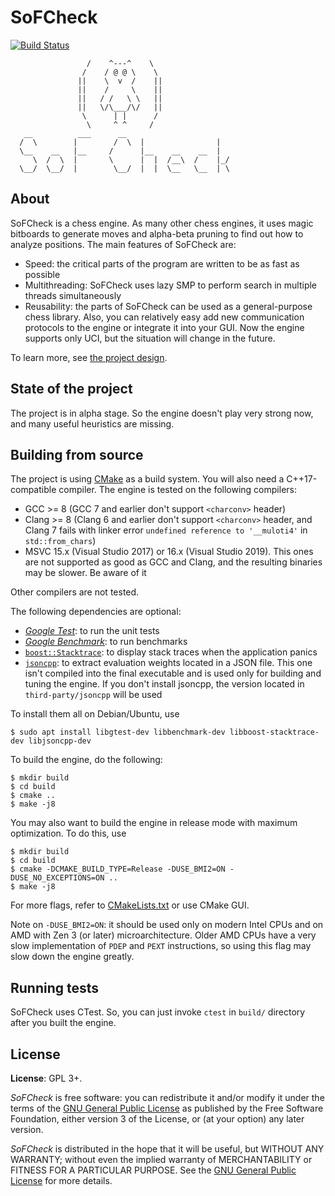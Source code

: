 # SoFCheck

[![Build Status][build-badge]][build-link]

[build-badge]: https://github.com/alex65536/sofcheck/actions/workflows/build.yml/badge.svg?branch=master
[build-link]: https://github.com/alex65536/sofcheck/actions/workflows/build.yml

~~~~~
                 /    ^---^    \
                /    / @ @ \    \
               ||    \  v  /    ||
               ||    /     \    ||
               ||   / /   \ \   ||
               ||   \/\___/\/   ||
                \      | |      /
                 \     ^ ^     /
   __          ___      __
  /  \        |        /  \  |                |
  \__    __   |__     /      |__    __    __  |
     \  /  \  |       \      |  |  /__\  /    |_/
  \__/  \__/  |        \__/  |  |  \__   \__  | \
~~~~~

## About

SoFCheck is a chess engine. As many other chess engines, it uses magic bitboards to generate moves
and alpha-beta pruning to find out how to analyze positions. The main features of SoFCheck are:

- Speed: the critical parts of the program are written to be as fast as possible
- Multithreading: SoFCheck uses lazy SMP to perform search in multiple threads simultaneously
- Reusability: the parts of SoFCheck can be used as a general-purpose chess library. Also, you can
  relatively easy add new communication protocols to the engine or integrate it into your GUI. Now
  the engine supports only UCI, but the situation will change in the future.

To learn more, see [the project design](DESIGN.md).

## State of the project

The project is in alpha stage. So the engine doesn't play very strong now, and many useful
heuristics are missing.

## Building from source

The project is using [CMake](https://cmake.org) as a build system. You will also need a
C++17-compatible compiler. The engine is tested on the following compilers:

- GCC >= 8 (GCC 7 and earlier don't support `<charconv>` header)
- Clang >= 8 (Clang 6 and earlier don't support `<charconv>` header, and Clang 7 fails with
  linker error `undefined reference to '__muloti4'` in `std::from_chars`)
- MSVC 15.x (Visual Studio 2017) or 16.x (Visual Studio 2019). This ones are not supported as good
  as GCC and Clang, and the resulting binaries may be slower. Be aware of it

Other compilers are not tested.

The following dependencies are optional:
- [_Google Test_](https://github.com/google/googletest/): to run the unit tests
- [_Google Benchmark_](https://github.com/google/benchmark): to run benchmarks
- [`boost::Stacktrace`](https://www.boost.org/doc/libs/1_65_0/doc/html/stacktrace.html): to display
stack traces when the application panics
- [`jsoncpp`](https://github.com/open-source-parsers/jsoncpp): to extract evaluation weights
located in a JSON file. This one isn't compiled into the final executable and is used only for
building and tuning the engine. If you don't install jsoncpp, the version located in
`third-party/jsoncpp` will be used

To install them all on Debian/Ubuntu, use

~~~~~
$ sudo apt install libgtest-dev libbenchmark-dev libboost-stacktrace-dev libjsoncpp-dev
~~~~~

To build the engine, do the following:

~~~~~
$ mkdir build
$ cd build
$ cmake ..
$ make -j8
~~~~~

You may also want to build the engine in release mode with maximum optimization. To do this, use

~~~~~
$ mkdir build
$ cd build
$ cmake -DCMAKE_BUILD_TYPE=Release -DUSE_BMI2=ON -DUSE_NO_EXCEPTIONS=ON ..
$ make -j8
~~~~~

For more flags, refer to [CMakeLists.txt](CMakeLists.txt) or use CMake GUI.

Note on `-DUSE_BMI2=ON`: it should be used only on modern Intel CPUs and on AMD with Zen 3 (or
later) microarchitecture. Older AMD CPUs have a very slow implementation of `PDEP` and `PEXT`
instructions, so using this flag may slow down the engine greatly.

## Running tests

SoFCheck uses CTest. So, you can just invoke `ctest` in `build/` directory after you built the
engine.

## License

**License**: GPL 3+.

_SoFCheck_ is free software: you can redistribute it and/or modify it under the terms of the
[GNU General Public License](https://www.gnu.org/licenses/gpl.html) as published by the Free
Software Foundation, either version 3 of the License, or (at your option) any later version.

_SoFCheck_ is distributed in the hope that it will be useful, but WITHOUT ANY WARRANTY; without
even the implied warranty of MERCHANTABILITY or FITNESS FOR A PARTICULAR PURPOSE. See the
[GNU General Public License](https://www.gnu.org/licenses/gpl.html) for more details.
